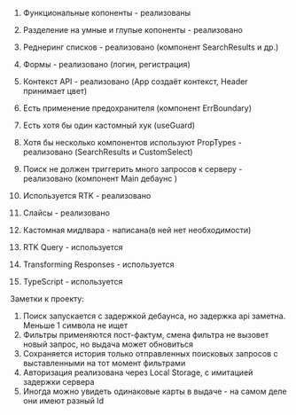1. Функциональные копоненты - реализованы
2. Разделение на умные и глупые копоненты - реализовано
3. Реднеринг списков - реализовано (компонент SearchResults и др.)
4. Формы - реализовано (логин, регистрация)
5. Контекст API - реализовано (App создаёт контекст, Header принимает цвет)
6. Есть применение предохранителя (компонент ErrBoundary)
7. Есть хотя бы один кастомный хук (useGuard)
8. Хотя бы несколько компонентов используют PropTypes - реализовано (SearchResults и CustomSelect)
9. Поиск не должен триггерить много запросов к серверу - реализовано (компонент Main дебаунс )
10. Используется RTK - реализовано
11. Слайсы - реализовано
12. Кастомная мидлвара - написана(в ней нет необходимости)
13. RTK Query - используется
14. Transforming Responses - используется

15. TypeScript - используется

Заметки к проекту:

1. Поиск запускается с задержкой дебаунса, но задержка api заметна. Меньше 1 символа не ищет
2. Фильтры применяются пост-фактум, смена фильтра не вызовет новый запрос, но выдача может обновиться
3. Сохраняется история только отправленных поисковых запросов с выставленными на тот момент фильтрами
4. Авторизация реализована через Local Storage, с имитацией задержки сервера
5. Иногда можно увидеть одинаковые карты в выдаче - на самом деле они имеют разный Id
